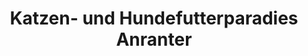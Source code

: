 ---
title: "Katzen- und Hundefutterparadies Anranter"
url: /innsbruck/katzen-und-hundefutterparadies-anranter/
shop: Tiere
---